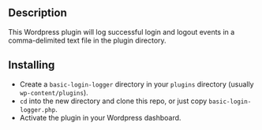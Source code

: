 ## Description

This Wordpress plugin will log successful login and logout events in a comma-delimited text file in the plugin directory.

## Installing

 - Create a `basic-login-logger` directory in your `plugins` directory (usually `wp-content/plugins`).
 - `cd` into the new directory and clone this repo, or just copy `basic-login-logger.php`.
 - Activate the plugin in your Wordpress dashboard.
